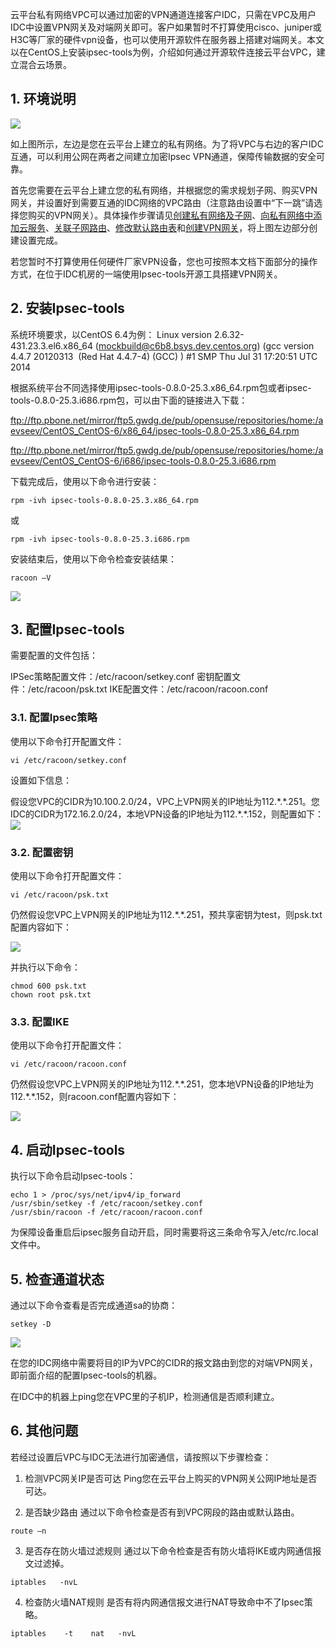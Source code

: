 云平台私有网络VPC可以通过加密的VPN通道连接客户IDC，只需在VPC及用户IDC中设置VPN网关及对端网关即可。客户如果暂时不打算使用cisco、juniper或H3C等厂家的硬件vpn设备，也可以使用开源软件在服务器上搭建对端网关。本文以在CentOS上安装ipsec-tools为例，介绍如何通过开源软件连接云平台VPC，建立混合云场景。

## 1. 环境说明
![](http://imgcache.tce.fsphere.cn/image/mccdn.qcloud.com/img56c6836ccfc95.png)

如上图所示，左边是您在云平台上建立的私有网络。为了将VPC与右边的客户IDC互通，可以利用公网在两者之间建立加密Ipsec VPN通道，保障传输数据的安全可靠。

首先您需要在云平台上建立您的私有网络，并根据您的需求规划子网、购买VPN网关，并设置好到需要互通的IDC网络的VPC路由（注意路由设置中“下一跳”请选择您购买的VPN网关）。具体操作步骤请见[创建私有网络及子网](http://tce.fsphere.cn/doc/product/215/%E5%88%9B%E5%BB%BA%E7%A7%81%E6%9C%89%E7%BD%91%E7%BB%9C%E5%8F%8A%E5%AD%90%E7%BD%91)、[向私有网络中添加云服务](http://tce.fsphere.cn/doc/product/215/%E5%90%91%E7%A7%81%E6%9C%89%E7%BD%91%E7%BB%9C%E4%B8%AD%E6%B7%BB%E5%8A%A0%E4%BA%91%E6%9C%8D%E5%8A%A1)、[关联子网路由](http://tce.fsphere.cn/doc/product/215/%E5%85%B3%E8%81%94%E5%AD%90%E7%BD%91%E8%B7%AF%E7%94%B1)、[修改默认路由表](http://tce.fsphere.cn/doc/product/215/%E4%BF%AE%E6%94%B9%E9%BB%98%E8%AE%A4%E8%B7%AF%E7%94%B1%E8%A1%A8)和[创建VPN网关](http://tce.fsphere.cn/doc/product/215/%E5%88%9B%E5%BB%BAVPN%E7%BD%91%E5%85%B3)，将上图左边部分创建设置完成。


若您暂时不打算使用任何硬件厂家VPN设备，您也可按照本文档下面部分的操作方式，在位于IDC机房的一端使用Ipsec-tools开源工具搭建VPN网关。

## 2. 安装Ipsec-tools
系统环境要求，以CentOS 6.4为例：
Linux version 2.6.32-431.23.3.el6.x86_64
(mockbuild@c6b8.bsys.dev.centos.org) (gcc version 4.4.7 20120313 
(Red Hat 4.4.7-4) (GCC) ) #1 SMP Thu Jul 31 17:20:51 UTC 2014

根据系统平台不同选择使用ipsec-tools-0.8.0-25.3.x86_64.rpm包或者ipsec-tools-0.8.0-25.3.i686.rpm包，可以由下面的链接进入下载：

ftp://ftp.pbone.net/mirror/ftp5.gwdg.de/pub/opensuse/repositories/home:/aevseev/CentOS_CentOS-6/x86_64/ipsec-tools-0.8.0-25.3.x86_64.rpm

ftp://ftp.pbone.net/mirror/ftp5.gwdg.de/pub/opensuse/repositories/home:/aevseev/CentOS_CentOS-6/i686/ipsec-tools-0.8.0-25.3.i686.rpm

下载完成后，使用以下命令进行安装：

```
rpm -ivh ipsec-tools-0.8.0-25.3.x86_64.rpm
```
或
```
rpm -ivh ipsec-tools-0.8.0-25.3.i686.rpm
```

安装结束后，使用以下命令检查安装结果：

```
racoon –V
```
![](http://imgcache.tce.fsphere.cn/image/mccdn.qcloud.com/img56c68a299aed9.png)

## 3. 配置Ipsec-tools
需要配置的文件包括：

IPSec策略配置文件：/etc/racoon/setkey.conf
密钥配置文件：/etc/racoon/psk.txt
IKE配置文件：/etc/racoon/racoon.conf

### 3.1. 配置Ipsec策略
使用以下命令打开配置文件：

```
vi /etc/racoon/setkey.conf
```

设置如下信息：

假设您VPC的CIDR为10.100.2.0/24，VPC上VPN网关的IP地址为112.\*.\*.251。您IDC的CIDR为172.16.2.0/24，本地VPN设备的IP地址为112.\*.\*.152，则配置如下：
![](http://imgcache.tce.fsphere.cn/image/mccdn.qcloud.com/img56c68be5ba93c.png)

### 3.2. 配置密钥
使用以下命令打开配置文件：

```
vi /etc/racoon/psk.txt
```
仍然假设您VPC上VPN网关的IP地址为112.\*.\*.251，预共享密钥为test，则psk.txt配置内容如下：

![](http://imgcache.tce.fsphere.cn/image/mccdn.qcloud.com/img56c68ca34b349.png)

并执行以下命令：

```
chmod 600 psk.txt   
chown root psk.txt
```

### 3.3. 配置IKE
使用以下命令打开配置文件：

```
vi /etc/racoon/racoon.conf
```

仍然假设您VPC上VPN网关的IP地址为112.\*.\*.251，您本地VPN设备的IP地址为112.\*.\*.152，则racoon.conf配置内容如下：

![](http://imgcache.tce.fsphere.cn/image/mccdn.qcloud.com/img56c68dc067617.png)

## 4. 启动Ipsec-tools

执行以下命令启动Ipsec-tools：

```
echo 1 > /proc/sys/net/ipv4/ip_forward
/usr/sbin/setkey -f /etc/racoon/setkey.conf
/usr/sbin/racoon -f /etc/racoon/racoon.conf
```

为保障设备重启后ipsec服务自动开启，同时需要将这三条命令写入/etc/rc.local文件中。

## 5. 检查通道状态
通过以下命令查看是否完成通道sa的协商：


```
setkey -D
```

![](http://imgcache.tce.fsphere.cn/image/mccdn.qcloud.com/img56c68edfa569d.png)

在您的IDC网络中需要将目的IP为VPC的CIDR的报文路由到您的对端VPN网关，即前面介绍的配置Ipsec-tools的机器。

在IDC中的机器上ping您在VPC里的子机IP，检测通信是否顺利建立。

## 6. 其他问题
若经过设置后VPC与IDC无法进行加密通信，请按照以下步骤检查：

1) 检测VPC网关IP是否可达
Ping您在云平台上购买的VPN网关公网IP地址是否可达。

2) 是否缺少路由
通过以下命令检查是否有到VPC网段的路由或默认路由。

```
route –n
```

3) 是否存在防火墙过滤规则
通过以下命令检查是否有防火墙将IKE或内网通信报文过滤掉。

```
iptables   -nvL
```

4) 检查防火墙NAT规则
是否有将内网通信报文进行NAT导致命中不了Ipsec策略。

```
iptables    -t    nat   -nvL
```
